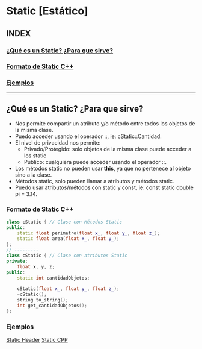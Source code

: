# Static [Estático]
## INDEX
### [¿Qué es un Static? ¿Para que sirve?](#qué-es-un-static-para-que-sirve)
### [Formato de Static C++](#formato-de-static-c)
### [Ejemplos](#ejemplos)
---

## ¿Qué es un Static? ¿Para que sirve?
* Nos permite compartir un atributo y/o método entre todos los objetos de la misma clase.
* Puedo acceder usando el operador ::, ie: cStatic::Cantidad.
* El nivel de privacidad nos permite:
    * Privado/Protegido: solo objetos de la misma clase puede acceder a los static
    * Publico: cualquiera puede acceder usando el operador ::.
* Los métodos static no pueden usar **this**, ya que no pertenece al objeto sino a la clase.
* Métodos static, solo pueden llamar a atributos y métodos static.
* Puedo usar atributos/métodos con static y const, ie: const static double pi = 3.14.

### Formato de Static C++
```cpp
class cStatic { // Clase con Métodos Static
public:
	static float perimetro(float x_, float y_, float z_);
	static float area(float x_, float y_);
};
// ---------
class cStatic { // Clase con atributos Static
private:
	float x, y, z;
public:
	static int cantidadObjetos;

	cStatic(float x_, float y_, float z_);
	~cStatic();
	string to_string();
	int get_cantidadObjetos();
};
```

### Ejemplos
[Static Header](cStatic.h)
[Static CPP](cStatic.h)